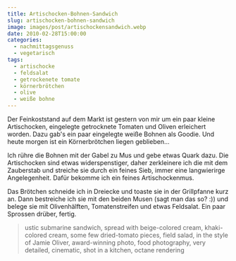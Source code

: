 ```yaml
---
title: Artischocken-Bohnen-Sandwich
slug: artischocken-bohnen-sandwich
image: images/post/artischockensandwich.webp
date: 2010-02-28T15:00:00
categories: 
  - nachmittagsgenuss
  - vegetarisch
tags: 
  - artischocke
  - feldsalat
  - getrockenete tomate
  - körnerbrötchen
  - olive
  - weiße bohne
---
```


Der Feinkoststand auf dem Markt ist gestern von mir um ein paar kleine Artischocken, eingelegte getrocknete Tomaten und Oliven erleichert worden. Dazu gab's ein paar eingelegte weiße Bohnen als Goodie. Und heute morgen ist ein Körnerbrötchen liegen geblieben...

Ich rühre die Bohnen mit der Gabel zu Mus und gebe etwas Quark dazu. Die Artischocken sind etwas widerspenstiger, daher zerkleinere ich die mit dem Zauberstab und streiche sie durch ein feines Sieb, immer eine langwierirge Angelegenheit. Dafür bekomme ich ein feines Artischockenmus.

Das Brötchen schneide ich in Dreiecke und toaste sie in der Grillpfanne kurz an. Dann bestreiche ich sie mit den beiden Musen (sagt man das so? :)) und belege sie mit Olivenhälften, Tomatenstreifen und etwas Feldsalat. Ein paar Sprossen drüber, fertig.

> ustic submarine sandwich, spread with beige-colored cream, khaki-colored cream, some few dried-tomato pieces, field salad, in the style of Jamie Oliver, award-winning photo, food photography, very detailed, cinematic, shot in a kitchen, octane rendering